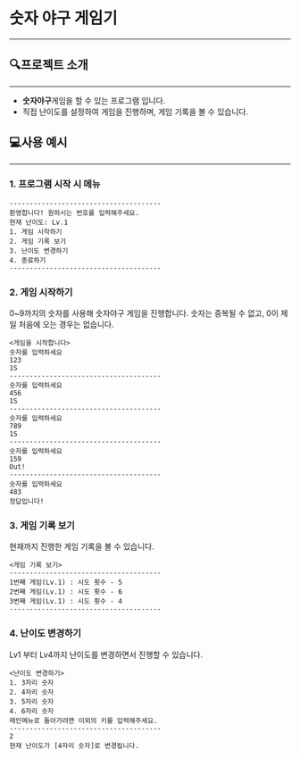 # 숫자 야구 게임기
---
## 🔍프로젝트 소개 
---
- **숫자야구**게임을 할 수 있는 프로그램 입니다.
- 직접 난이도를 설정하여 게임을 진행하며, 게임 기록을 볼 수 있습니다.

## 💻사용 예시 
--- 
### 1. 프로그램 시작 시 메뉴
```
--------------------------------------
환영합니다! 원하시는 번호를 입력해주세요.
현재 난이도: Lv.1
1. 게임 시작하기
2. 게임 기록 보기
3. 난이도 변경하기
4. 종료하기
--------------------------------------
```

### 2. 게임 시작하기
0~9까지의 숫자를 사용해 숫자야구 게임을 진행합니다.
숫자는 중복될 수 없고, 0이 제일 처음에 오는 경우는 없습니다.
```
<게임을 시작합니다>
숫자를 입력하세요
123
1S
--------------------------------------
숫자를 입력하세요
456
1S
--------------------------------------
숫자를 입력하세요
789
1S
--------------------------------------
숫자를 입력하세요
159
Out!
--------------------------------------
숫자를 입력하세요
483
정답입니다!

```

### 3. 게임 기록 보기
현재까지 진행한 게임 기록을 볼 수 있습니다. 
```
<게임 기록 보기>
--------------------------------------
1번째 게임(Lv.1) : 시도 횟수 - 5
2번째 게임(Lv.1) : 시도 횟수 - 6
3번째 게임(Lv.1) : 시도 횟수 - 4
--------------------------------------
```

### 4. 난이도 변경하기
Lv1 부터 Lv4까지 난이도를 변경하면서 진행할 수 있습니다. 
```
<난이도 변경하기>
1. 3자리 숫자
2. 4자리 숫자
3. 5자리 숫자
4. 6자리 숫자
메인메뉴로 돌아가려면 이외의 키를 입력해주세요.
--------------------------------------
2
현재 난이도가 [4자리 숫자]로 변경됩니다. 
```
